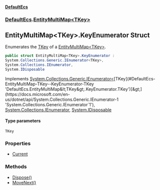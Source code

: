 #### [DefaultEcs](./index.md 'index')
### [DefaultEcs](./DefaultEcs.md 'DefaultEcs').[EntityMultiMap&lt;TKey&gt;](./DefaultEcs-EntityMultiMap-TKey-.md 'DefaultEcs.EntityMultiMap&lt;TKey&gt;')
## EntityMultiMap&lt;TKey&gt;.KeyEnumerator Struct
Enumerates the [TKey](#DefaultEcs-EntityMultiMap-TKey--KeyEnumerator-TKey 'DefaultEcs.EntityMultiMap&lt;TKey&gt;.KeyEnumerator.TKey') of a [EntityMultiMap&lt;TKey&gt;](./DefaultEcs-EntityMultiMap-TKey-.md 'DefaultEcs.EntityMultiMap&lt;TKey&gt;').  
```csharp
public struct EntityMultiMap<TKey>.KeyEnumerator :
System.Collections.Generic.IEnumerator<TKey>,
System.Collections.IEnumerator,
System.IDisposable
```
Implements [System.Collections.Generic.IEnumerator&lt;](https://docs.microsoft.com/en-us/dotnet/api/System.Collections.Generic.IEnumerator-1 'System.Collections.Generic.IEnumerator`1')[TKey](#DefaultEcs-EntityMultiMap-TKey--KeyEnumerator-TKey 'DefaultEcs.EntityMultiMap&lt;TKey&gt;.KeyEnumerator.TKey')[&gt;](https://docs.microsoft.com/en-us/dotnet/api/System.Collections.Generic.IEnumerator-1 'System.Collections.Generic.IEnumerator`1'), [System.Collections.IEnumerator](https://docs.microsoft.com/en-us/dotnet/api/System.Collections.IEnumerator 'System.Collections.IEnumerator'), [System.IDisposable](https://docs.microsoft.com/en-us/dotnet/api/System.IDisposable 'System.IDisposable')  
#### Type parameters
<a name='DefaultEcs-EntityMultiMap-TKey--KeyEnumerator-TKey'></a>
`TKey`  
  
### Properties
- [Current](./DefaultEcs-EntityMultiMap-TKey--KeyEnumerator-Current.md 'DefaultEcs.EntityMultiMap&lt;TKey&gt;.KeyEnumerator.Current')
### Methods
- [Dispose()](./DefaultEcs-EntityMultiMap-TKey--KeyEnumerator-Dispose().md 'DefaultEcs.EntityMultiMap&lt;TKey&gt;.KeyEnumerator.Dispose()')
- [MoveNext()](./DefaultEcs-EntityMultiMap-TKey--KeyEnumerator-MoveNext().md 'DefaultEcs.EntityMultiMap&lt;TKey&gt;.KeyEnumerator.MoveNext()')
